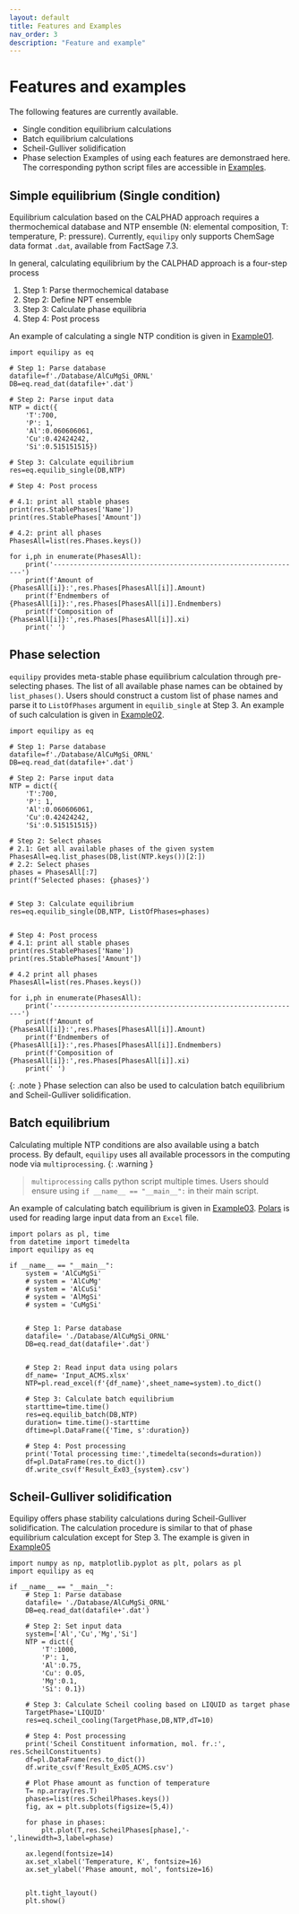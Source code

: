 ```yaml
---
layout: default
title: Features and Examples
nav_order: 3
description: "Feature and example"
---
```


# Features and examples
The following features are currently available.
- Single condition equilibrium calculations
- Batch equilibrium calculations
- Scheil-Gulliver solidification
- Phase selection
Examples of using each features are demonstraed here. The corresponding python script files are accessible in [Examples][examples].

## Simple equilibrium (Single condition)
Equilibrium calculation based on the CALPHAD approach requires a thermochemical database and NTP ensemble (N: elemental composition, T: temperature, P: pressure). Currently, `equilipy` only supports ChemSage data format `.dat`, available from FactSage 7.3.

In general, calculating equilibrium by the CALPHAD approach is a four-step process
1. Step 1: Parse thermochemical database
2. Step 2: Define NPT ensemble
3. Step 3: Calculate phase equilibria
4. Step 4: Post process

An example of calculating a single NTP condition is given in [Example01][example01].

```
import equilipy as eq

# Step 1: Parse database
datafile=f'./Database/AlCuMgSi_ORNL'
DB=eq.read_dat(datafile+'.dat')

# Step 2: Parse input data
NTP = dict({
    'T':700,
    'P': 1,
    'Al':0.060606061,
    'Cu':0.42424242,
    'Si':0.515151515})

# Step 3: Calculate equilibrium
res=eq.equilib_single(DB,NTP)

# Step 4: Post process

# 4.1: print all stable phases
print(res.StablePhases['Name'])
print(res.StablePhases['Amount'])

# 4.2: print all phases
PhasesAll=list(res.Phases.keys())

for i,ph in enumerate(PhasesAll):
    print('--------------------------------------------------------------')
    print(f'Amount of {PhasesAll[i]}:',res.Phases[PhasesAll[i]].Amount)
    print(f'Endmembers of {PhasesAll[i]}:',res.Phases[PhasesAll[i]].Endmembers)
    print(f'Composition of {PhasesAll[i]}:',res.Phases[PhasesAll[i]].xi)
    print(' ')
```

## Phase selection
`equilipy` provides meta-stable phase equilibrium calculation through pre-selecting phases. The list of all available phase names can be obtained by `list_phases()`. Users should construct a custom list of phase names and parse it to `ListOfPhases` argument in `equilib_single` at Step 3.  An example of such calculation is given in [Example02][example02].


```
import equilipy as eq

# Step 1: Parse database
datafile=f'./Database/AlCuMgSi_ORNL'
DB=eq.read_dat(datafile+'.dat')

# Step 2: Parse input data
NTP = dict({
    'T':700,
    'P': 1,
    'Al':0.060606061,
    'Cu':0.42424242,
    'Si':0.515151515})

# Step 2: Select phases
# 2.1: Get all available phases of the given system
PhasesAll=eq.list_phases(DB,list(NTP.keys())[2:])
# 2.2: Select phases
phases = PhasesAll[:7]
print(f'Selected phases: {phases}')


# Step 3: Calculate equilibrium
res=eq.equilib_single(DB,NTP, ListOfPhases=phases)


# Step 4: Post process
# 4.1: print all stable phases
print(res.StablePhases['Name'])
print(res.StablePhases['Amount'])

# 4.2 print all phases
PhasesAll=list(res.Phases.keys())

for i,ph in enumerate(PhasesAll):
    print('--------------------------------------------------------------')
    print(f'Amount of {PhasesAll[i]}:',res.Phases[PhasesAll[i]].Amount)
    print(f'Endmembers of {PhasesAll[i]}:',res.Phases[PhasesAll[i]].Endmembers)
    print(f'Composition of {PhasesAll[i]}:',res.Phases[PhasesAll[i]].xi)
    print(' ')
```

{: .note }
Phase selection can also be used to calculation batch equilibrium and Scheil-Gulliver solidification.

## Batch equilibrium
Calculating multiple NTP conditions are also available using a batch process. By default, `equilipy` uses all available processors in the computing node via `multiprocessing`. 
{: .warning }
> `multiprocessing` calls python script multiple times. Users should ensure using `if __name__ == "__main__":` in their main script.

An example of calculating batch equilibrium is given in [Example03][example03]. [Polars][polars] is used for reading large input data from an `Excel` file.


```
import polars as pl, time
from datetime import timedelta
import equilipy as eq

if __name__ == "__main__":
    system = 'AlCuMgSi'
    # system = 'AlCuMg'
    # system = 'AlCuSi'
    # system = 'AlMgSi'
    # system = 'CuMgSi'


    # Step 1: Parse database
    datafile= './Database/AlCuMgSi_ORNL'
    DB=eq.read_dat(datafile+'.dat')


    # Step 2: Read input data using polars
    df_name= 'Input_ACMS.xlsx'
    NTP=pl.read_excel(f'{df_name}',sheet_name=system).to_dict()

    # Step 3: Calculate batch equilibrium
    starttime=time.time()
    res=eq.equilib_batch(DB,NTP)
    duration= time.time()-starttime
    dftime=pl.DataFrame({'Time, s':duration})

    # Step 4: Post processing
    print('Total processing time:',timedelta(seconds=duration))
    df=pl.DataFrame(res.to_dict())  
    df.write_csv(f'Result_Ex03_{system}.csv')
```

## Scheil-Gulliver solidification
Equilipy offers phase stability calculations during Scheil-Gulliver solidification. The calculation procedure is similar to that of phase equilibrium calculation except for Step 3. The example is given in [Example05][example05]

```
import numpy as np, matplotlib.pyplot as plt, polars as pl
import equilipy as eq

if __name__ == "__main__":
    # Step 1: Parse database
    datafile= './Database/AlCuMgSi_ORNL'
    DB=eq.read_dat(datafile+'.dat')

    # Step 2: Set input data
    system=['Al','Cu','Mg','Si']
    NTP = dict({
        'T':1000,
        'P': 1,
        'Al':0.75,
        'Cu': 0.05,
        'Mg':0.1,
        'Si': 0.1})

    # Step 3: Calculate Scheil cooling based on LIQUID as target phase
    TargetPhase='LIQUID'
    res=eq.scheil_cooling(TargetPhase,DB,NTP,dT=10)
    
    # Step 4: Post processing
    print('Scheil Constituent information, mol. fr.:', res.ScheilConstituents)
    df=pl.DataFrame(res.to_dict())  
    df.write_csv(f'Result_Ex05_ACMS.csv')

    # Plot Phase amount as function of temperature
    T= np.array(res.T)
    phases=list(res.ScheilPhases.keys())
    fig, ax = plt.subplots(figsize=(5,4))

    for phase in phases:
        plt.plot(T,res.ScheilPhases[phase],'-',linewidth=3,label=phase)
        
    ax.legend(fontsize=14)
    ax.set_xlabel('Temperature, K', fontsize=16)
    ax.set_ylabel('Phase amount, mol', fontsize=16)
    

    plt.tight_layout()
    plt.show()
```



[examples]: https://github.com/ORNL/Equilipy/blob/main/example
[example01]: https://github.com/ORNL/Equilipy/blob/main/example/Example01_SingleEquilib.py
[example02]: https://github.com/ORNL/Equilipy/blob/main/example/Example02_SingleEquilib_PhaseSelection.py
[example03]: https://github.com/ORNL/Equilipy/blob/main/example/Example03_BatchEquilib.py
[example05]: https://github.com/ORNL/Equilipy/blob/main/example/Example05_ScheilCooling.py
[polars]: https://docs.pola.rs/